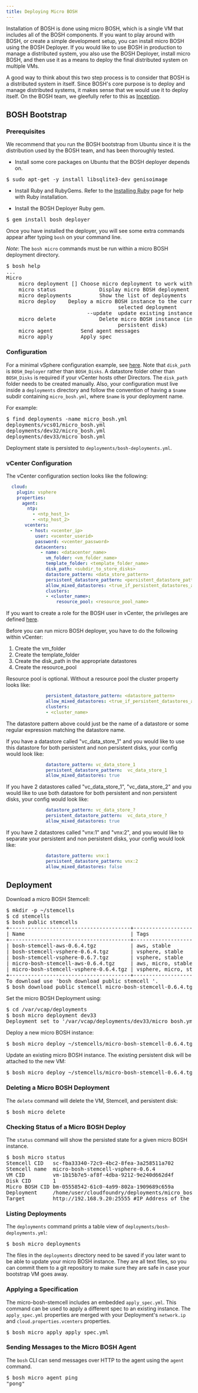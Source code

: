 ```yaml
---
title: Deploying Micro BOSH
---
```


Installation of BOSH is done using micro BOSH, which is a single VM that includes all of the BOSH components. If you want to play around with BOSH, or create a simple development setup, you can install micro BOSH using the BOSH Deployer. If you would like to use BOSH in production to manage a distributed system, you also use the BOSH Deployer, install micro BOSH, and then use it as a means to deploy the final distributed system on multiple VMs.

A good way to think about this two step process is to consider that BOSH is a distributed system in itself. Since BOSH's core purpose is to deploy and manage distributed systems, it makes sense that we would use it to deploy itself. On the BOSH team, we gleefully refer to this as [Inception](http://en.wikipedia.org/wiki/Inception).

## <a id="bootstrap"></a>BOSH Bootstrap ##

### <a id="prerequisites"></a>Prerequisites ###

We recommend that you run the BOSH bootstrap from Ubuntu since it is the distribution used by the BOSH team, and has been thoroughly tested.

* Install some core packages on Ubuntu that the BOSH deployer depends on.

<pre class="terminal">
$ sudo apt-get -y install libsqlite3-dev genisoimage
</pre>

* Install Ruby and RubyGems. Refer to the [Installing Ruby](/docs/common/install_ruby.html) page for help with Ruby installation. 

* Install the BOSH Deployer Ruby gem.

<pre class="terminal">
$ gem install bosh_deployer
</pre>

Once you have installed the deployer, you will see some extra commands appear after typing `bosh` on your command line.

*Note*: The `bosh micro` commands must be run within a micro BOSH deployment directory.

<pre class="terminal">
$ bosh help
...
Micro
	micro deployment [<name>] Choose micro deployment to work with
	micro status              Display micro BOSH deployment status
	micro deployments         Show the list of deployments
	micro deploy <stemcell>   Deploy a micro BOSH instance to the currently
                                    selected deployment
                          --update  update existing instance
	micro delete              Delete micro BOSH instance (including
                                    persistent disk)
	micro agent <args>        Send agent messages
	micro apply <spec>        Apply spec
</pre>

### <a id="config"></a>Configuration ###

For a minimal vSphere configuration example, see [here](https://github.com/cloudfoundry/bosh/blob/master/bosh_cli_plugin_micro/spec/assets/test-bootstrap-config.yml). Note that `disk_path` is `BOSH_Deployer` rather than `BOSH_Disks`. A datastore folder other than `BOSH_Disks` is required if your vCenter hosts other Directors. The `disk_path` folder needs to be created manually. Also, your configuration must live inside a `deployments` directory and follow the convention of having a `$name` subdir containing `micro_bosh.yml`, where `$name` is your deployment name.

For example:

<pre class="terminal">
$ find deployments -name micro_bosh.yml
deployments/vcs01/micro_bosh.yml
deployments/dev32/micro_bosh.yml
deployments/dev33/micro_bosh.yml
</pre>

Deployment state is persisted to `deployments/bosh-deployments.yml`.

### <a id="config-vcenter"></a>vCenter Configuration ###

The vCenter configuration section looks like the following:

~~~yaml
  cloud:
    plugin: vsphere
    properties:
      agent:
        ntp:
          - <ntp_host_1>
          - <ntp_host_2>
       vcenters:
         - host: <vcenter_ip>
           user: <vcenter_userid>
           password: <vcenter_password>
           datacenters:
             - name: <datacenter_name>
               vm_folder: <vm_folder_name>
               template_folder: <template_folder_name>
               disk_path: <subdir_to_store_disks>
               datastore_pattern: <data_store_pattern>
               persistent_datastore_pattern: <persistent_datastore_pattern>
               allow_mixed_datastores: <true_if_persistent_datastores_and_datastore_patterns_are_the_same>
               clusters:
               - <cluster_name>:
                   resource_pool: <resource_pool_name>
~~~

If you want to create a role for the BOSH user in vCenter, the privileges are defined [here](./vcenter_user_privileges.html).

Before you can run micro BOSH deployer, you have to do the following within vCenter:

1. Create the vm_folder
1. Create the template_folder
1. Create the disk_path in the appropriate datastores
1. Create the resource_pool

Resource pool is optional. Without a resource pool the cluster property looks like:

~~~yaml
               persistent_datastore_pattern: <datastore_pattern>
               allow_mixed_datastores: <true_if_persistent_datastores_and_datastore_patterns_are_the_same>
               clusters:
               - <cluster_name>
~~~

The datastore pattern above could just be the name of a datastore or some regular expression matching the datastore name.

If you have a datastore called "vc_data_store_1" and you would like to use this datastore for both persistent and non persistent disks, your config would look like:

~~~yaml
               datastore_pattern: vc_data_store_1
               persistent_datastore_pattern:  vc_data_store_1
               allow_mixed_datastores: true
~~~

If you have 2 datastores called "vc_data_store_1", "vc_data_store_2" and you would like to use both datastore for both persistent and non persistent disks, your config would look like:

~~~yaml
               datastore_pattern: vc_data_store_?
               persistent_datastore_pattern:  vc_data_store_?
               allow_mixed_datastores: true
~~~

If you have 2 datastores called "vnx:1" and "vnx:2", and you would like to separate your persistent and non persistent disks, your config would look like:

~~~yaml
               datastore_pattern: vnx:1
               persistent_datastore_pattern: vnx:2
               allow_mixed_datastores: false
~~~

## <a id="deploy"></a>Deployment ##

Download a micro BOSH Stemcell:

<pre class="terminal">
$ mkdir -p ~/stemcells
$ cd stemcells
$ bosh public stemcells
+---------------------------------------+--------------------------------------------------+
| Name                                  | Tags                                             |
+---------------------------------------+--------------------------------------------------+
| bosh-stemcell-aws-0.6.4.tgz           | aws, stable                                      |
| bosh-stemcell-vsphere-0.6.4.tgz       | vsphere, stable                                  |
| bosh-stemcell-vsphere-0.6.7.tgz       | vsphere, stable                                  | 
| micro-bosh-stemcell-aws-0.6.4.tgz     | aws, micro, stable                               |
| micro-bosh-stemcell-vsphere-0.6.4.tgz | vsphere, micro, stable                           |
+---------------------------------------+--------------------------------------------------+
To download use 'bosh download public stemcell <stemcell_name>'.
$ bosh download public stemcell micro-bosh-stemcell-0.6.4.tgz
</pre>

Set the micro BOSH Deployment using:

<pre class="terminal">
$ cd /var/vcap/deployments
$ bosh micro deployment dev33
Deployment set to '/var/vcap/deployments/dev33/micro_bosh.yml'
</pre>

Deploy a new micro BOSH instance:

<pre class="terminal">
$ bosh micro deploy ~/stemcells/micro-bosh-stemcell-0.6.4.tgz
</pre>

Update an existing micro BOSH instance. The existing persistent disk will be attached to the new VM:

<pre class="terminal">
$ bosh micro deploy ~/stemcells/micro-bosh-stemcell-0.6.4.tgz --update
</pre>

### <a id="delete"></a>Deleting a Micro BOSH Deployment ###

The `delete` command will delete the VM, Stemcell, and persistent disk:

<pre class="terminal">
$ bosh micro delete
</pre>

### <a id="verify"></a>Checking Status of a Micro BOSH Deploy ###

The `status` command will show the persisted state for a given micro BOSH instance.

<pre class="terminal">
$ bosh micro status
Stemcell CID   sc-fba33340-72c9-4bc2-8fea-3a258511a702
Stemcell name  micro-bosh-stemcell-vsphere-0.6.4
VM CID         vm-1b15b7e5-af8f-4dba-9212-9e240d662d4f
Disk CID       1
Micro BOSH CID bm-05558542-61c0-4a99-802a-1909689c659a
Deployment     /home/user/cloudfoundry/deployments/micro_bosh/micro_bosh.yml
Target         http://192.168.9.20:25555 #IP Address of the Director
</pre>

### <a id="listing"></a>Listing Deployments ###

The `deployments` command prints a table view of `deployments/bosh-deployments.yml`:

<pre class="terminal">
$ bosh micro deployments
</pre>

The files in the `deployments` directory need to be saved if you later want to be able to update your micro BOSH instance. They are all text files, so you can commit them to a git repository to make sure they are safe in case your bootstrap VM goes away.

### <a id="apply-spec"></a>Applying a Specification ###

The micro-bosh-stemcell includes an embedded `apply_spec.yml`. This command can be used to apply a different spec to an existing instance. The `apply_spec.yml` properties are merged with your Deployment's `network.ip` and `cloud.properties.vcenters` properties.

<pre class="terminal">
$ bosh micro apply apply_spec.yml
</pre>

### <a id="send-message"></a>Sending Messages to the Micro BOSH Agent ###

The `bosh` CLI can send messages over HTTP to the agent using the `agent` command.

<pre class="terminal">
$ bosh micro agent ping
"pong"
</pre>

